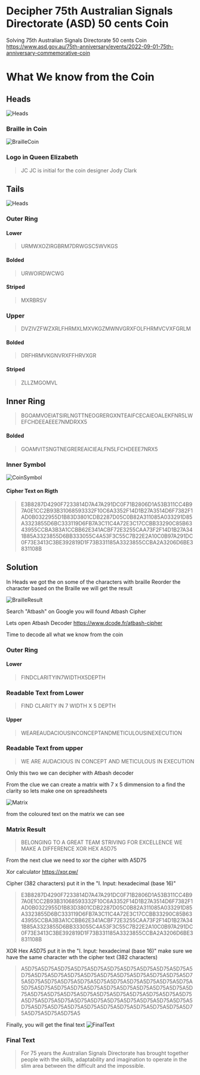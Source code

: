 # Decipher 75th Australian Signals Directorate (ASD) 50 cents Coin
Solving 75th Australian Signals Directorate 50 cents Coin
https://www.asd.gov.au/75th-anniversary/events/2022-09-01-75th-anniversary-commemorative-coin

# What We know from the Coin

## Heads
![Heads](/0002517_75th-anniversary-of-the-australian-signals-directorate-50c-uncirculated-coin-2022.jpeg)

### Braille in Coin
![BrailleCoin](/BrailleCoin.png)

### Logo in Queen Elizabeth
> JC
JC is initial for the coin designer Jody Clark 

## Tails
![Heads](/0002515_75th-anniversary-of-the-australian-signals-directorate-50c-uncirculated-coin-2022.jpeg)

### Outer Ring
#### Lower
> URMWXOZIRGBRM7DRWGSC5WVKGS

#### Bolded
> URWOIRDWCWG

#### Striped
> MXRBRSV

### Upper
> DVZIVZFWZXRLFHRMXLMXVKGZMWNVGRXFOLFHRMVCVXFGRLM

#### Bolded
> DRFHRMVKGNVRXFFHRVXGR

#### Striped
> ZLLZMGOMVL

## Inner Ring
> BGOAMVOEIATSIRLNGTTNEOGRERGXNTEAIFCECAIEOALEKFNR5LWEFCHDEEAEEE7NMDRXX5

#### Bolded
> GOAMVITSNGTNEGREREAICIEALFN5LFCHDEEE7NRX5

### Inner Symbol
![CoinSymbol](/CoinASD)

#### Cipher Text on Rigth
> E3B8287D4290F7233814D7A47A291DC0F71B2806D1A53B311CC4B97A0E1CC2B93B31068593332F10C6A3352F14D1B27A3514D6F7382F1AD0B0322955D1B83D3801CDB2287D05C0B82A311085A033291D85A3323855D6BC333119D6FB7A3C11C4A72E3C17CCBB33290C85B6343955CCBA3B3A1CCBB62E341ACBF72E3255CAA73F2F14D1B27A341B85A3323855D6BB333055C4A53F3C55C7B22E2A10C0B97A291DC0F73E3413C3BE392819D1F73B331185A3323855CCBA2A3206D6BE3831108B


## Solution
In Heads we got the on some of the characters with braille
Reorder the character based on the Braille we will get the result

![BrailleResult](/BrailleResult.png)

Search "Atbash" on Google you will found Atbash Cipher

Lets open Atbash Decoder https://www.dcode.fr/atbash-cipher

Time to decode all what we know from the coin

### Outer Ring
#### Lower
> FINDCLARITYIN7WIDTHX5DEPTH
### Readable Text from Lower
> FIND CLARITY IN 7 WIDTH X 5 DEPTH

#### Upper
> WEAREAUDACIOUSINCONCEPTANDMETICULOUSINEXECUTION
### Readable Text from upper
> WE ARE AUDACIOUS IN CONCEPT AND METICULOUS IN EXECUTION

Only this two we can decipher with Atbash decoder

From the clue we can create a matrix with 7 x 5 dimmension to a find the clarity
so lets make one on spreadsheets

![Matrix](/Matrix.png)

from the coloured text on the matrix we can see

### Matrix Result
> BELONGING TO A GREAT TEAM STRIVING FOR EXCELLENCE WE MAKE A DIFFERENCE XOR HEX A5D75

From the next clue we need to xor the cipher with A5D75

Xor calculator https://xor.pw/

Cipher (382 characters) put it in the "I. Input: hexadecimal (base 16)"

> E3B8287D4290F7233814D7A47A291DC0F71B2806D1A53B311CC4B97A0E1CC2B93B31068593332F10C6A3352F14D1B27A3514D6F7382F1AD0B0322955D1B83D3801CDB2287D05C0B82A311085A033291D85A3323855D6BC333119D6FB7A3C11C4A72E3C17CCBB33290C85B6343955CCBA3B3A1CCBB62E341ACBF72E3255CAA73F2F14D1B27A341B85A3323855D6BB333055C4A53F3C55C7B22E2A10C0B97A291DC0F73E3413C3BE392819D1F73B331185A3323855CCBA2A3206D6BE3831108B

XOR Hex A5D75 put it in the "I. Input: hexadecimal (base 16)" make sure we have the same character wth the cipher text (382 characters)

> A5D75A5D75A5D75A5D75A5D75A5D75A5D75A5D75A5D75A5D75A5D75A5D75A5D75A5D75A5D75A5D75A5D75A5D75A5D75A5D75A5D75A5D75A5D75A5D75A5D75A5D75A5D75A5D75A5D75A5D75A5D75A5D75A5D75A5D75A5D75A5D75A5D75A5D75A5D75A5D75A5D75A5D75A5D75A5D75A5D75A5D75A5D75A5D75A5D75A5D75A5D75A5D75A5D75A5D75A5D75A5D75A5D75A5D75A5D75A5D75A5D75A5D75A5D75A5D75A5D75A5D75A5D75A5D75A5D75A5D75A5D75A5D75A5D75A5D75A5D75A5D75A5

Finally, you will get the final text
![FinalText](/FinalText.png)

### Final Text
> For 75 years the Australian Signals Directorate has brought together people with the skills, adaptability and imagination to operate in the slim area between the difficult and the impossible.

